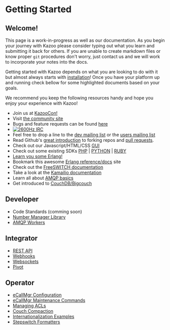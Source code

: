 # Getting Started

## Welcome!

This page is a work-in-progress as well as our documentation.  As you begin your journey with Kazoo please consider typing out what you learn and submitting it back for others.  If you are unable to create markdown files or know proper `git` procedures don't worry, just contact us and we will work to incorporate your notes into the docs.

Getting started with Kazoo depends on what you are looking to do with it but almost always starts with [installation](installation.md)!  Once you have your platform up and running check bellow for some highlighted documents based on your goals.

We recommend you keep the following resources handy and hope you enjoy your experience with Kazoo!

* Join us at [KazooCon!](http://kazoocon.com/)
* Visit [the community site](http://2600hz.org)
* Bugs and feature requests can be found [here](http://tickets.2600hz.org)
* [![2600Hz IRC](https://img.shields.io/badge/irc-%232600Hz-orange.svg)](https://webchat.freenode.net/?channels=2600Hz)
* Feel free to drop a line to the [dev mailing list](https://groups.google.com/forum/?fromgroups#!forum/2600Hz-dev) or the [users mailing list](https://groups.google.com/forum/?fromgroups#!forum/2600Hz-users)
* Read Github's [great introduction](https://help.github.com/articles/fork-a-repo/) to forking repos and [pull requests](https://help.github.com/articles/using-pull-requests/).
* Check out our Javascript/HTML/CSS [GUI](https://github.com/2600Hz/monster-ui)
* Check out some existing SDKs [PHP](https://github.com/2600Hz/kazoo-php-sdk) | [PYTHON](https://github.com/2600hz/kazoo-python-sdk) | [RUBY](https://github.com/2600Hz/kazoo-ruby-sdk)
* [Learn you some Erlang!](http://learnyousomeerlang.com/) 
* Bookmark this awesome [Erlang reference/docs](http://erldocs.com/) site
* Check out the [FreeSWITCH documentation](https://freeswitch.org/confluence/display/FREESWITCH/FreeSWITCH+Explained)
* Take a look at the [Kamailio documentation](https://www.kamailio.org/w/documentation/)
* Learn all about [AMQP basics](https://www.rabbitmq.com/tutorials/amqp-concepts.html)
* Get introduced to [CouchDB/Bigcouch](http://guide.couchdb.org/draft/cookbook.html)

## Developer

* Code Standards (comming soon)
* [Number Manager Library](/core/kazoo_number_manager/doc)
* [AMQP Workers](/core/kazoo_amqp/doc/amqp_workers.md)

## Integrator

* [REST API](/applications/crossbar/doc)
* [Webhooks](/applications/webhooks/doc/maintenance.md)
* [Websockets](/applications/blackhole/doc/index.md)
* [Pivot](/applications/pivot/doc/index.md)

## Operator

* [eCallMgr Configuration](/applications/ecallmgr/doc/config.md)
* [eCallMgr Maintenance Commands](/ecallmgr/doc/maintenance.md)
* [Managing ACLs](/applications/ecallmgr/doc/acls.md)
* [Couch Compaction](/core/kazoo_couch/doc/compaction.md)
* [Internationalization Examples](/doc/internationalization/)
* [Stepswitch Formatters](/applications/stepswitch/doc/formatters.md)
